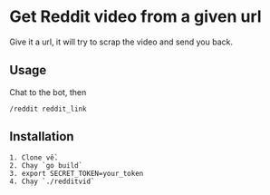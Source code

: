 # Get Reddit video from a given url

Give it a url, it will try to scrap the video and send you back.

## Usage

Chat to the bot, then

	/reddit reddit_link

## Installation

	1. Clone về.
	2. Chạy `go build`
	3. export SECRET_TOKEN=your_token
	4. Chạy `./redditvid`

